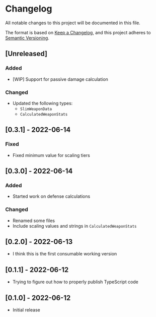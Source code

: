 # Changelog

All notable changes to this project will be documented in this file.

The format is based on [Keep a Changelog][keep-a-changelog], and this project adheres to [Semantic Versioning][semver].


## [Unreleased]
### Added
- [WIP] Support for passive damage calculation
### Changed
- Updated the following types:
  - `SlimWeaponData`
  - `CalculatedWeaponStats`


## [0.3.1] - 2022-06-14
### Fixed
- Fixed minimum value for scaling tiers


## [0.3.0] - 2022-06-14
### Added
- Started work on defense calculations
### Changed
- Renamed some files
- Include scaling values and strings in `CalculatedWeaponStats`


## [0.2.0] - 2022-06-13
- I think this is the first consumable working version


## [0.1.1] - 2022-06-12
- Trying to figure out how to properly publish TypeScript code


## [0.1.0] - 2022-06-12
- Initial release


<!-- ======================================================================= -->
<!-- Links                                                                   -->
<!-- ======================================================================= -->

[keep-a-changelog]: https://keepachangelog.com/en/1.0.0/
[semver]: https://semver.org/spec/v2.0.0.html
